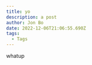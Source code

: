 ```yaml
---
title: yo
description: a post
author: Jon Bo
date: 2022-12-06T21:06:55.690Z
tags:
  - Tags
---
```

w﻿hatup